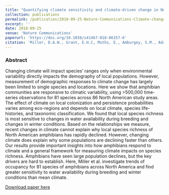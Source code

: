 ```yaml
---
title: "Quantifying climate sensitivity and climate-driven change in North American amphibian communities"
collection: publications
permalink: /publication/2018-09-25-Nature-Communications-Climate-change-NA-Amphibians
excerpt: ''
date: 2018-09-25
venue: 'Nature Communications'
paperurl: 'https://doi.org/10.1038/s41467-018-06157-6'
citation: 'Miller, D.A.W., Grant, E.H.C, Muths, E., Amburgey, S.M., Adams, M.J., Joseph, M.B., Waddle, J.H., Johnson, P.T. J., Ryan, M.E., Schmidt, B.R., Calhoun, D.L., Davis, C.L., Fisher, R.N., Green, D.M., Hossack, B.R., Rittenhouse, T.A.G., Walls, S.C., Bailey, L.L., Cruickshank, S.S., Fellers, G.M., Gorman, T.A., Haas, C.A., Hughson, W., Pilliod, D.S., Price, S.J., Ray, A.M., Sadinski, W., Saenz, D., Barichivich, W.J., Brand, A., Brehme, C.S., Dagit, R., Delaney, K.S., Glorioso, B.M., Kats, L.B., Kleeman, P.M., Pearl, C.A., Rochester, C.J., Riley, S.P.D., Roth, M., Sigafus, B.H. (2019). Quantifying climate sensitivity and climate-driven change in North American amphibian communities. <i>Nature Communications</i>. 9(1):3926'
---
```





### Abstract

Changing climate will impact species’ ranges only when environmental variability directly impacts the demography of local populations. However, measurement of demographic responses to climate change has largely been limited to single species and locations. Here we show that amphibian communities are responsive to climatic variability, using >500,000 time-series observations for 81 species across 86 North American study areas. The effect of climate on local colonization and persistence probabilities varies among eco-regions and depends on local climate, species life-histories, and taxonomic classification. We found that local species richness is most sensitive to changes in water availability during breeding and changes in winter conditions. Based on the relationships we measure, recent changes in climate cannot explain why local species richness of North American amphibians has rapidly declined. However, changing climate does explain why some populations are declining faster than others. Our results provide important insights into how amphibians respond to climate and a general framework for measuring climate impacts on species richness. Amphibians have seen large population declines, but the key drivers are hard to establish. Here, Miller et al. investigate trends of occupancy for 81 species of amphibians across North America and find greater sensitivity to water availability during breeding and winter conditions than mean climate.


[Download paper here](https://doi.org/10.1038/s41467-018-06157-6)

